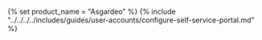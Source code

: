 {% set product_name = "Asgardeo" %}
{% include "../../../../includes/guides/user-accounts/configure-self-service-portal.md" %}